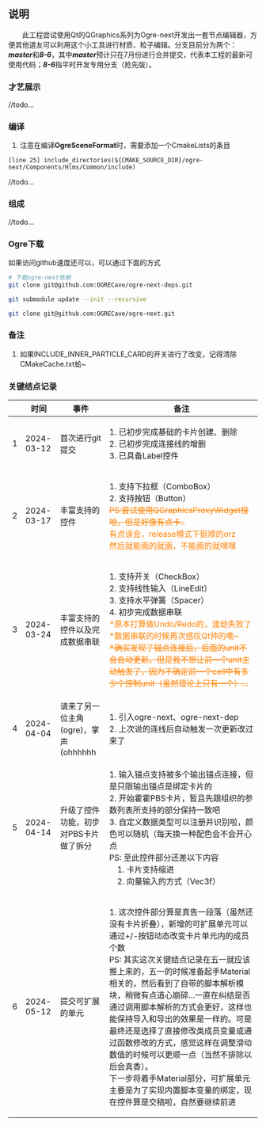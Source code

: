 ## 说明
&emsp;&emsp;此工程尝试使用Qt的QGraphics系列为Ogre-next开发出一套节点编辑器，方便其他道友可以利用这个小工具进行材质、粒子编辑。分支目前分为两个：***master***和***8-6***，其中***master***预计只在7月份进行合并提交，代表本工程的最新可使用代码；***8-6***指平时开发专用分支（抢先版）。

### 才艺展示

//todo...


### 编译

1. 注意在编译**OgreSceneFormat**时，需要添加一个CmakeLists的条目

``` shell
[line 25] include_directories(${CMAKE_SOURCE_DIR}/ogre-next/Components/Hlms/Common/include)
```
//todo...


### 组成

//todo...


### Ogre下载

如果访问github速度还可以，可以通过下面的方式

``` bash 
# 下载ogre-next依赖
git clone git@github.com:OGRECave/ogre-next-deps.git

git submodule update --init --recursive

git clone git@github.com:OGRECave/ogre-next.git
```

### 备注
1. 如果INCLUDE_INNER_PARTICLE_CARD的开关进行了改变，记得清除CMakeCache.txt蛤~


### 关键结点记录
<table width="95%" cellpadding="2" cellspacing="1">
    <thead>
        <tr>
            <th></th>
            <th>时间</th>
            <th>事件</th>
            <th>备注</th>
        </tr>
    </thead>
    <tbody>
        <tr>
            <td>1</td>
            <td>2024-03-12</td>
            <td>首次进行git提交</td>
            <td><p>1. 已初步完成基础的卡片创建、删除<br>2. 已初步完成连接线的增删<br>3. 已具备Label控件</p></td>
        </tr>
        <tr>
            <td>2</td>
            <td>2024-03-17</td>
            <td>丰富支持的控件</td>
            <td><p>1. 支持下拉框（ComboBox）<br>2. 支持按钮（Button）<br><font color="#FF8000"><del>PS:尝试使用QGraphicsProxyWidget梭哈，但是好像有点卡..</del><br>有点误会，release模式下挺顺的orz<br>然后就能画的就画，不能画的就嘿嘿</font></p></td>
        </tr>
        <tr>
            <td>3</td>
            <td>2024-03-24</td>
            <td>丰富支持的控件以及完成数据串联</td>
            <td><p>1. 支持开关（CheckBox）<br>2. 支持线性输入（LineEdit）<br>3. 支持水平弹簧（Spacer）<br>4. 初步完成数据串联<br><font color="#FF8000">*原本打算做Undo/Redo的，渡劫失败了<br>*数据串联的时候再次感叹Qt帅的嘞~<br><del>*确实发现了锚点连接后，后面的unit不会自动更新。但是我不想让前一个unit主动触发了，因为不确定前一个cell中有多少个控制unit（虽然理论上只有一个）...</del></font></p></td>
        </tr>
        <tr>
            <td>4</td>
            <td>2024-04-04</td>
            <td>请来了另一位主角(ogre)，掌声(ohhhhhh</td>
            <td><p>1. 引入ogre-next、ogre-next-dep<br>2. 上次说的连线后自动触发一次更新改过来了</p></td>
        </tr>
        <tr>
            <td>5</td>
            <td>2024-04-14</td>
            <td>升级了控件功能，初步对PBS卡片做了拆分</td>
            <td><p>1. 输入锚点支持被多个输出锚点连接，但是只限输出锚点是绑定卡片的<br>2. 开始霍霍PBS卡片，暂且先跟组织的参数列表所支持的部分保持一致吧<br>3. 自定义数据类型可以注册并识别啦，颜色可以随机（每天换一种配色会不会开心点<br>PS: 至此控件部分还差以下内容<br>&emsp;1. 卡片支持缩进<br>&emsp;2. 向量输入的方式（Vec3f）<br></p></td>
        </tr>
        <tr>
            <td>6</td>
            <td>2024-05-12</td>
            <td>提交可扩展的单元</td>
            <td><p>1. 这次控件部分算是真告一段落（虽然还没有卡片折叠），新增的可扩展单元可以通过+/-按钮动态改变卡片单元内的成员个数<br>PS: 其实这次关键结点记录在五一就应该推上来的，五一的时候准备起手Material相关的，然后看到了自带的脚本解析模块，稍微有点道心崩碎...一直在纠结是否通过调用脚本解析的方式会更好，这样也能保持导入和导出的效果是一样的。可是最终还是选择了直接修改类成员变量或通过函数修改的方式，感觉这样在调整滑动数值的时候可以更顺一点（当然不排除以后会真香）。<br>下一步将着手Material部分，可扩展单元主要是为了实现内置脚本变量的绑定，现在控件算是交稿啦，自然要继续前进<br></p></td>
        </tr>
    </tbody>
</table>
